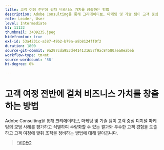 ```yaml
---
title: 고객 여정 전반에 걸쳐 비즈니스 가치를 창출하는 방법
description: Adobe Consulting을 통해 크리에이티브, 마케팅 및 기술 팀이 고객 중심 디지털 마케팅의 모범 사례를 평가하고 식별하여 수량화할 수 있는 결과와 우수한 고객 경험을 도출하고 고객 여정에 맞춰 조직을 정비하는 방법에 대해 알아봅니다.
role: Leader, User
level: Intermediate
kt: 11122
thumbnail: 3409235.jpeg
hidefromtoc: true
exl-id: 53a4231c-a387-49b2-b79a-a8b8124ff0f2
duration: 1800
source-git-commit: 9a297cda953d4414131657f9ac84580aea0eabeb
workflow-type: tm+mt
source-wordcount: '88'
ht-degree: 0%

---
```


# 고객 여정 전반에 걸쳐 비즈니스 가치를 창출하는 방법

Adobe Consulting을 통해 크리에이티브, 마케팅 및 기술 팀이 고객 중심 디지털 마케팅의 모범 사례를 평가하고 식별하여 수량화할 수 있는 결과와 우수한 고객 경험을 도출하고 고객 여정에 맞춰 조직을 정비하는 방법에 대해 알아봅니다.

>[!VIDEO](https://video.tv.adobe.com/v/3409235/?quality=12&learn=on)
